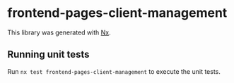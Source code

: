 # frontend-pages-client-management

This library was generated with [Nx](https://nx.dev).

## Running unit tests

Run `nx test frontend-pages-client-management` to execute the unit tests.
